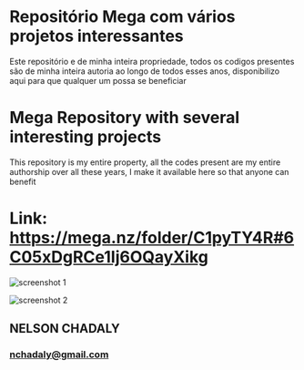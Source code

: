 # Repositório Mega com vários projetos interessantes

Este repositório e de minha inteira propriedade, todos os codigos presentes são de minha inteira autoria ao longo de todos esses anos, disponibilizo aqui para que qualquer um possa se beneficiar

# Mega Repository with several interesting projects

This repository is my entire property, all the codes present are my entire authorship over all these years, I make it available here so that anyone can benefit


# Link: https://mega.nz/folder/C1pyTY4R#6C05xDgRCe1Ij6OQayXikg


![screenshot 1](https://github.com/NelsonChad/1001-mega-projects-chadali/blob/main/Opera%20Snapshot_2022-06-03_012430_mega.nz.png)

![screenshot 2](https://github.com/NelsonChad/1001-mega-projects-chadali/blob/main/Opera%20Snapshot_2022-06-03_012505_mega.nz.png)

## NELSON CHADALY
### nchadaly@gmail.com

